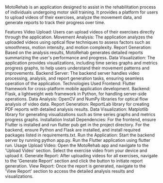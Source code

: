 MotoRehab is an application designed to assist in the rehabilitation process of individuals undergoing motor skill training. It provides a platform for users to upload videos of their exercises, analyze the movement data, and generate reports to track their progress over time.

Features
Video Upload: Users can upload videos of their exercises directly through the application.
Movement Analysis: The application analyzes the uploaded videos using optical flow techniques to assess factors such as smoothness, motion intensity, and motion complexity.
Report Generation: Based on the analysis results, MotoRehab generates detailed reports summarizing the user's performance and progress.
Data Visualization: The application provides visualizations, including time series graphs and metrics progress graphs, to help users understand their movement patterns and improvements.
Backend Server: The backend server handles video processing, analysis, and report generation tasks, ensuring seamless operation of the application.
Technologies Used
Frontend: Flutter framework for cross-platform mobile application development.
Backend: Flask, a lightweight web framework in Python, for handling server-side operations.
Data Analysis: OpenCV and NumPy libraries for optical flow analysis of video data.
Report Generation: ReportLab library for creating PDF reports with detailed analysis results.
Data Visualization: Matplotlib library for generating visualizations such as time series graphs and metrics progress graphs.
Installation
Install Dependencies:
For the frontend, ensure Flutter is installed and run flutter pub get in the project directory.
For the backend, ensure Python and Flask are installed, and install required packages listed in requirements.txt.
Run the Application: Start the backend server by running python app.py. Run the Flutter application using flutter run.
Usage
Upload Video: Open the MotoRehab app and navigate to the 'Upload Video' section. Select the exercise video from your device and upload it.
Generate Report: After uploading videos for all exercises, navigate to the 'Generate Report' section and click the button to initiate report generation.
View Report: Once the report is generated, navigate to the 'View Report' section to access the detailed analysis results and visualizations.
